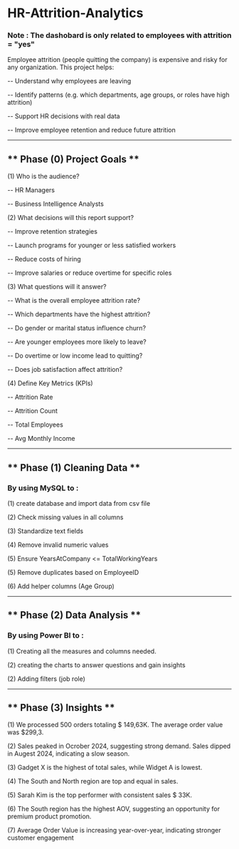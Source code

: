 # HR-Attrition-Analytics
###  Note : The dashobard is only related to employees with attrition = "yes"
Employee attrition (people quitting the company) is expensive and risky for any organization.
This project helps:

-- Understand why employees are leaving

-- Identify patterns (e.g. which departments, age groups, or roles have high attrition)

-- Support HR decisions with real data

-- Improve employee retention and reduce future attrition

----------------------------------------------------------------------------------------------------

## ** Phase (0) Project Goals **

(1) Who is the audience?

-- HR Managers

-- Business Intelligence Analysts

(2) What decisions will this report support?

-- Improve retention strategies

-- Launch programs for younger or less satisfied workers

-- Reduce costs of hiring

-- Improve salaries or reduce overtime for specific roles

(3) What questions will it answer?

-- What is the overall employee attrition rate?

-- Which departments have the highest attrition?

-- Do gender or marital status influence churn?

-- Are younger employees more likely to leave?

-- Do overtime or low income lead to quitting?

-- Does job satisfaction affect attrition?

(4) Define Key Metrics (KPIs)

-- Attrition Rate	

-- Attrition Count	

-- Total Employees

-- Avg Monthly Income

----------------------------------------------------------------------------------------------------

## ** Phase (1) Cleaning Data **
### By using MySQL to :

(1) create database and import data from csv file

(2) Check missing values in all columns

(3) Standardize text fields

(4) Remove invalid numeric values

(5) Ensure YearsAtCompany <= TotalWorkingYears

(5) Remove duplicates based on EmployeeID

(6) Add helper columns (Age Group)

----------------------------------------------------------------------------------------------------

## ** Phase (2) Data Analysis **
### By using Power BI to :

(1) Creating all the measures and columns needed.

(2) creating the charts to answer questions and gain insights

(2) Adding filters (job role)

----------------------------------------------------------------------------------------------------

## ** Phase (3) Insights **

(1) We processed 500 orders totaling $ 149,63K. The average order value was $299,3.

(2) Sales peaked in Ocrober 2024, suggesting strong demand. Sales dipped in Augest 2024, indicating a slow season.

(3) Gadget X is the highest of total sales, while Widget A is lowest.

(4) The South and North region are top and equal in sales.

(5) Sarah Kim is the top performer with consistent sales $ 33K.

(6) The South region has the highest AOV, suggesting an opportunity for premium product promotion.

(7) Average Order Value is increasing year-over-year, indicating stronger customer engagement
